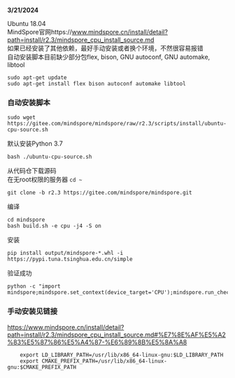 **3/21/2024**  
  
Ubuntu 18.04  
MindSpore官网https://www.mindspore.cn/install/detail?path=install/r2.3/mindspore_cpu_install_source.md  
如果已经安装了其他依赖，最好手动安装或者换个环境，不然很容易报错    
自动安装脚本目前缺少部分包flex, bison, GNU autoconf, GNU automake, libtool   
```
sudo apt-get update
sudo apt-get install flex bison autoconf automake libtool
```
### 自动安装脚本
```
sudo wget https://gitee.com/mindspore/mindspore/raw/r2.3/scripts/install/ubuntu-cpu-source.sh
```
默认安装Python 3.7   
```
bash ./ubuntu-cpu-source.sh
```
从代码仓下载源码  
在无root权限的服务器 ```cd ~ ```
```
git clone -b r2.3 https://gitee.com/mindspore/mindspore.git
```
编译  
```
cd mindspore  
bash build.sh -e cpu -j4 -S on
```
安装  
```
pip install output/mindspore-*.whl -i https://pypi.tuna.tsinghua.edu.cn/simple
```
验证成功  
```
python -c "import mindspore;mindspore.set_context(device_target='CPU');mindspore.run_check()"
```


### 手动安装见链接
https://www.mindspore.cn/install/detail?path=install/r2.3/mindspore_cpu_install_source.md#%E7%8E%AF%E5%A2%83%E5%87%86%E5%A4%87-%E6%89%8B%E5%8A%A8




        export LD_LIBRARY_PATH=/usr/lib/x86_64-linux-gnu:$LD_LIBRARY_PATH
        export CMAKE_PREFIX_PATH=/usr/lib/x86_64-linux-gnu:$CMAKE_PREFIX_PATH
